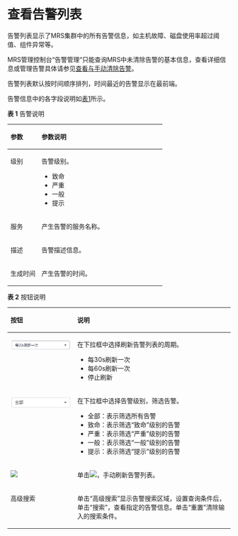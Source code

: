 # 查看告警列表<a name="ZH-CN_TOPIC_0173397435"></a>

告警列表显示了MRS集群中的所有告警信息，如主机故障、磁盘使用率超过阈值、组件异常等。

MRS管理控制台“告警管理“只能查询MRS中未清除告警的基本信息，查看详细信息或管理告警具体请参见[查看与手动清除告警](查看与手动清除告警.md)。

告警列表默认按时间顺序排列，时间最近的告警显示在最前端。

告警信息中的各字段说明如[表1](#table5924273517010)所示。

**表 1**  告警说明

<a name="table5924273517010"></a>
<table><thead align="left"><tr id="row2217974117010"><th class="cellrowborder" valign="top" width="20%" id="mcps1.2.3.1.1"><p id="p37124417010"><a name="p37124417010"></a><a name="p37124417010"></a>参数</p>
</th>
<th class="cellrowborder" valign="top" width="80%" id="mcps1.2.3.1.2"><p id="p5559965417010"><a name="p5559965417010"></a><a name="p5559965417010"></a>参数说明</p>
</th>
</tr>
</thead>
<tbody><tr id="row595250417010"><td class="cellrowborder" valign="top" width="20%" headers="mcps1.2.3.1.1 "><p id="p6693723117010"><a name="p6693723117010"></a><a name="p6693723117010"></a>级别</p>
</td>
<td class="cellrowborder" valign="top" width="80%" headers="mcps1.2.3.1.2 "><p id="p101762121582"><a name="p101762121582"></a><a name="p101762121582"></a>告警级别。</p>
<a name="ul5867101115831"></a><a name="ul5867101115831"></a><ul id="ul5867101115831"><li>致命</li><li>严重</li><li>一般</li><li>提示</li></ul>
</td>
</tr>
<tr id="row431321819572"><td class="cellrowborder" valign="top" width="20%" headers="mcps1.2.3.1.1 "><p id="p1382637719572"><a name="p1382637719572"></a><a name="p1382637719572"></a>服务</p>
</td>
<td class="cellrowborder" valign="top" width="80%" headers="mcps1.2.3.1.2 "><p id="p71670511582"><a name="p71670511582"></a><a name="p71670511582"></a>产生告警的服务名称。</p>
</td>
</tr>
<tr id="row1556529017010"><td class="cellrowborder" valign="top" width="20%" headers="mcps1.2.3.1.1 "><p id="p459724117010"><a name="p459724117010"></a><a name="p459724117010"></a>描述</p>
</td>
<td class="cellrowborder" valign="top" width="80%" headers="mcps1.2.3.1.2 "><p id="p450390261582"><a name="p450390261582"></a><a name="p450390261582"></a>告警描述信息。</p>
</td>
</tr>
<tr id="row3264057817010"><td class="cellrowborder" valign="top" width="20%" headers="mcps1.2.3.1.1 "><p id="p4623164717010"><a name="p4623164717010"></a><a name="p4623164717010"></a>生成时间</p>
</td>
<td class="cellrowborder" valign="top" width="80%" headers="mcps1.2.3.1.2 "><p id="p357407191582"><a name="p357407191582"></a><a name="p357407191582"></a>产生告警的时间。</p>
</td>
</tr>
</tbody>
</table>

**表 2**  按钮说明

<a name="table5058880151843"></a>
<table><thead align="left"><tr id="row48561247151843"><th class="cellrowborder" valign="top" width="29.92%" id="mcps1.2.3.1.1"><p id="p34778055151843"><a name="p34778055151843"></a><a name="p34778055151843"></a>按钮</p>
</th>
<th class="cellrowborder" valign="top" width="70.08%" id="mcps1.2.3.1.2"><p id="p65559060151843"><a name="p65559060151843"></a><a name="p65559060151843"></a>说明</p>
</th>
</tr>
</thead>
<tbody><tr id="row1839341310159"><td class="cellrowborder" valign="top" width="29.92%" headers="mcps1.2.3.1.1 "><p id="p53361602342"><a name="p53361602342"></a><a name="p53361602342"></a><a name="image1133130153411"></a><a name="image1133130153411"></a><span><img id="image1133130153411" src="figures/icon_mrs_30Sfresh.png" width="148.96" height="24.94548"></span></p>
</td>
<td class="cellrowborder" valign="top" width="70.08%" headers="mcps1.2.3.1.2 "><p id="p5256232191618"><a name="p5256232191618"></a><a name="p5256232191618"></a>在下拉框中选择刷新告警列表的周期。</p>
<a name="ul92563324164"></a><a name="ul92563324164"></a><ul id="ul92563324164"><li>每30s刷新一次</li><li>每60s刷新一次</li><li>停止刷新</li></ul>
</td>
</tr>
<tr id="row53160630151843"><td class="cellrowborder" valign="top" width="29.92%" headers="mcps1.2.3.1.1 "><p id="p1688610732920"><a name="p1688610732920"></a><a name="p1688610732920"></a><a name="image18520112154311"></a><a name="image18520112154311"></a><span><img id="image18520112154311" src="figures/icon_mrs_allstatus-8.png" width="148.96" height="27.478066000000002"></span></p>
</td>
<td class="cellrowborder" valign="top" width="70.08%" headers="mcps1.2.3.1.2 "><p id="p47479496151939"><a name="p47479496151939"></a><a name="p47479496151939"></a>在下拉框中选择告警级别，筛选告警。</p>
<a name="ul24662286151939"></a><a name="ul24662286151939"></a><ul id="ul24662286151939"><li>全部：表示筛选所有告警</li><li>致命：表示筛选<span class="parmvalue" id="parmvalue56393421152323"><a name="parmvalue56393421152323"></a><a name="parmvalue56393421152323"></a>“致命”</span>级别的告警</li><li>严重：表示筛选<span class="parmvalue" id="parmvalue49166724152644"><a name="parmvalue49166724152644"></a><a name="parmvalue49166724152644"></a>“严重”</span>级别的告警</li><li>一般：表示筛选<span class="parmvalue" id="parmvalue4433552815276"><a name="parmvalue4433552815276"></a><a name="parmvalue4433552815276"></a>“一般”</span>级别的告警</li><li>提示：表示筛选<span class="parmvalue" id="parmvalue50541844152721"><a name="parmvalue50541844152721"></a><a name="parmvalue50541844152721"></a>“提示”</span>级别的告警</li></ul>
</td>
</tr>
<tr id="row42104918151843"><td class="cellrowborder" valign="top" width="29.92%" headers="mcps1.2.3.1.1 "><p id="p250816265231"><a name="p250816265231"></a><a name="p250816265231"></a><a name="image45023266230"></a><a name="image45023266230"></a><span><img id="image45023266230" src="figures/icon_mrs_fresh_R-1.png"></span></p>
</td>
<td class="cellrowborder" valign="top" width="70.08%" headers="mcps1.2.3.1.2 "><p id="p12292998151939"><a name="p12292998151939"></a><a name="p12292998151939"></a>单击<a name="image127521381267"></a><a name="image127521381267"></a><span><img id="image127521381267" src="figures/icon_mrs_fresh_R-1.png"></span>，手动刷新告警列表。</p>
</td>
</tr>
<tr id="row2681169324"><td class="cellrowborder" valign="top" width="29.92%" headers="mcps1.2.3.1.1 "><p id="p0680614328"><a name="p0680614328"></a><a name="p0680614328"></a>高级搜索</p>
</td>
<td class="cellrowborder" valign="top" width="70.08%" headers="mcps1.2.3.1.2 "><p id="p36916618320"><a name="p36916618320"></a><a name="p36916618320"></a>单击“高级搜索”显示告警搜索区域，设置查询条件后，单击“搜索”，查看指定的告警信息。单击<span class="uicontrol" id="uicontrol51956261143028"><a name="uicontrol51956261143028"></a><a name="uicontrol51956261143028"></a>“重置”</span>清除输入的搜索条件。</p>
</td>
</tr>
</tbody>
</table>

